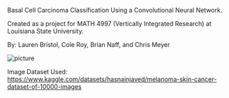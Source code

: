 Basal Cell Carcinoma Classification Using a Convolutional Neural Network.

Created as a project for MATH 4997 (Vertically Integrated Research) at Louisiana State University.

By: Lauren Bristol, Cole Roy, Brian Naff, and Chris Meyer

![picture](https://user-images.githubusercontent.com/124074882/236689414-0dd731b4-1b69-4daa-a601-eefc7759e7f3.png)

Image Dataset Used: 
https://www.kaggle.com/datasets/hasnainjaved/melanoma-skin-cancer-dataset-of-10000-images
